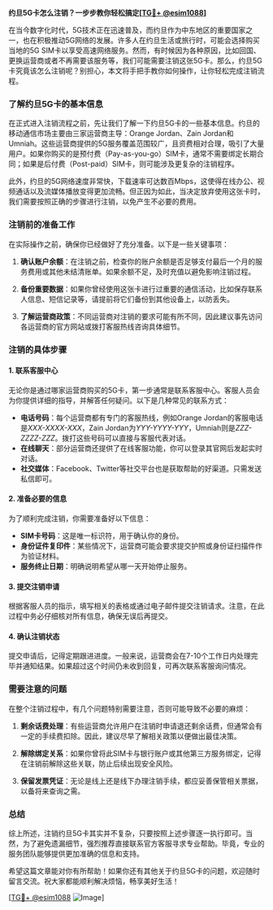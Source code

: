 **约旦5G卡怎么注销？一步步教你轻松搞定[[TG💪+ @esim1088](https://t.me/s/esim1088)]**

在当今数字化时代，5G技术正在迅速普及，而约旦作为中东地区的重要国家之一，也在积极推动5G网络的发展。许多人在约旦生活或旅行时，可能会选择购买当地的5G SIM卡以享受高速网络服务。然而，有时候因为各种原因，比如回国、更换运营商或者不再需要该服务等，我们可能需要注销这张5G卡。那么，约旦5G卡究竟该怎么注销呢？别担心，本文将手把手教你如何操作，让你轻松完成注销流程。

### 了解约旦5G卡的基本信息

在正式进入注销流程之前，先让我们了解一下约旦5G卡的一些基本信息。约旦的移动通信市场主要由三家运营商主导：Orange Jordan、Zain Jordan和Umniah。这些运营商提供的5G服务覆盖范围较广，且资费相对合理，吸引了大量用户。如果你购买的是预付费（Pay-as-you-go）SIM卡，通常不需要绑定长期合同；如果是后付费（Post-paid）SIM卡，则可能涉及更复杂的注销程序。

此外，约旦的5G网络速度非常快，下载速率可达数百Mbps，这使得在线办公、视频通话以及流媒体播放变得更加流畅。但正因为如此，当决定放弃使用这张卡时，我们需要按照正确的步骤进行注销，以免产生不必要的费用。

### 注销前的准备工作

在实际操作之前，确保你已经做好了充分准备。以下是一些关键事项：

1. **确认账户余额**：在注销之前，检查你的账户余额是否足够支付最后一个月的服务费用或其他未结清账单。如果余额不足，及时充值以避免影响注销过程。
   
2. **备份重要数据**：如果你曾经使用这张卡进行过重要的通信活动，比如保存联系人信息、短信记录等，请提前将它们备份到其他设备上，以防丢失。

3. **了解运营商政策**：不同运营商对注销的要求可能有所不同，因此建议事先访问各运营商的官方网站或拨打客服热线咨询具体细节。

### 注销的具体步骤

#### 1. 联系客服中心
无论你是通过哪家运营商购买的5G卡，第一步通常是联系客服中心。客服人员会为你提供详细的指导，并解答任何疑问。以下是几种常见的联系方式：
- **电话号码**：每个运营商都有专门的客服热线，例如Orange Jordan的客服电话是*XXX-XXXX-XXX*，Zain Jordan为*YYY-YYYY-YYY*，Umniah则是*ZZZ-ZZZZ-ZZZ*。拨打这些号码可以直接与客服代表对话。
- **在线聊天**：部分运营商还提供了在线客服功能，你可以登录其官网后发起实时对话。
- **社交媒体**：Facebook、Twitter等社交平台也是获取帮助的好渠道。只需发送私信即可。

#### 2. 准备必要的信息
为了顺利完成注销，你需要准备好以下信息：
- **SIM卡号码**：这是唯一标识符，用于确认你的身份。
- **身份证件复印件**：某些情况下，运营商可能会要求提交护照或身份证扫描件作为验证材料。
- **服务终止日期**：明确说明希望从哪一天开始停止服务。

#### 3. 提交注销申请
根据客服人员的指示，填写相关的表格或通过电子邮件提交注销请求。注意，在此过程中务必仔细核对所有信息，确保无误后再提交。

#### 4. 确认注销状态
提交申请后，记得定期跟进进度。一般来说，运营商会在7-10个工作日内处理完毕并通知结果。如果超过这个时间仍未收到回复，可再次联系客服询问情况。

### 需要注意的问题

在整个注销过程中，有几个问题特别需要注意，否则可能导致不必要的麻烦：

1. **剩余话费处理**：有些运营商允许用户在注销时申请退还剩余话费，但通常会有一定的手续费扣除。因此，建议尽早了解相关政策以便做出最佳决策。

2. **解除绑定关系**：如果你曾将此SIM卡与银行账户或其他第三方服务绑定，记得在注销前解除这些关联，防止后续出现安全风险。

3. **保留发票凭证**：无论是线上还是线下办理注销手续，都应妥善保管相关票据，以备将来查询之需。

### 总结

综上所述，注销约旦5G卡其实并不复杂，只要按照上述步骤逐一执行即可。当然，为了避免遗漏细节，强烈推荐直接联系官方客服寻求专业帮助。毕竟，专业的服务团队能够提供更加准确的信息和支持。

希望这篇文章能对你有所帮助！如果你还有其他关于约旦5G卡的问题，欢迎随时留言交流。祝大家都能顺利解决烦恼，畅享美好生活！

[[TG💪+ @esim1088](https://t.me/s/esim1088) ![Image](https://i.postimg.cc/4NQfJmqS/Snipaste-2025-05-13-00-14-12.png)]